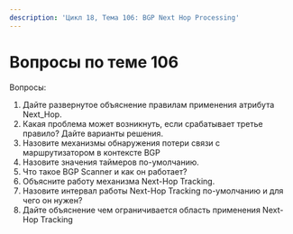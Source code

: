 ```yaml
---
description: 'Цикл 18, Тема 106: BGP Next Hop Processing'
---
```


# Вопросы по теме 106

Вопросы:

1. Дайте развернутое объяснение правилам применения атрибута Next\_Hop.
2. Какая проблема может возникнуть, если срабатывает третье правило? Дайте варианты решения.
3. Назовите механизмы обнаружения потери связи с маршрутизатором в контексте BGP
4. Назовите значения таймеров по-умолчанию.
5. Что такое BGP Scanner и как он работает?
6. Объясните работу механизма Next-Hop Tracking.
7. Назовите интервал работы Next-Hop Tracking по-умолчанию и для чего он нужен?
8. Дайте объяснение чем ограничивается область применения Next-Hop Tracking

